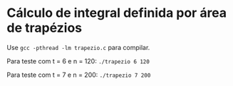 # Cálculo de integral definida por área de trapézios

Use `gcc -pthread -lm trapezio.c` para compilar.

Para teste com t = 6 e n = 120:
`./trapezio 6 120`

Para teste com t = 7 e n = 200:
`./trapezio 7 200`
